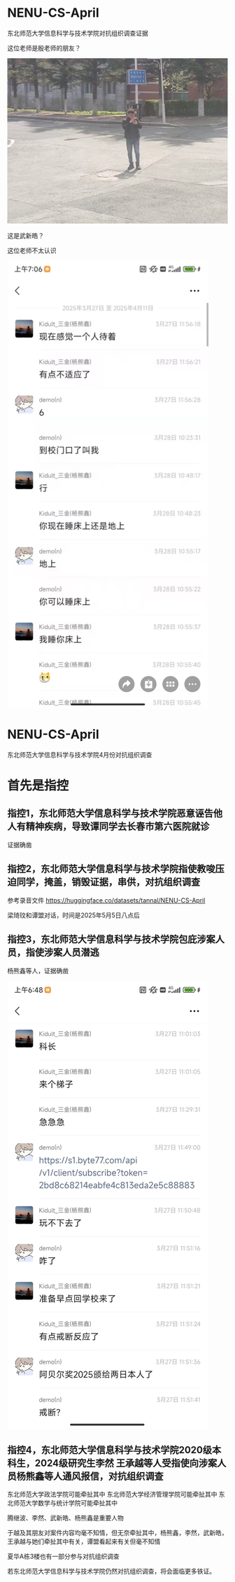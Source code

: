 

# NENU-CS-April

东北师范大学信息科学与技术学院对抗组织调查证据

这位老师是殷老师的朋友？

![alt text](image-1.png)

这是武新皓？

这位老师不太认识


![alt text](image-5.png)


# NENU-CS-April

东北师范大学信息科学与技术学院4月份对抗组织调查

# 首先是指控

## 指控1，东北师范大学信息科学与技术学院恶意诬告他人有精神疾病，导致谭同学去长春市第六医院就诊

证据确凿

## 指控2，东北师范大学信息科学与技术学院指使教唆压迫同学，掩盖，销毁证据，串供，对抗组织调查

参考录音文件
https://huggingface.co/datasets/tannal/NENU-CS-April

梁琦玟和谭盟对话，时间是2025年5月5日八点后

## 指控3，东北师范大学信息科学与技术学院包庇涉案人员，指使涉案人员潜逃

杨熊鑫等人，证据确凿

![alt text](image-6.png)

## 指控4，东北师范大学信息科学与技术学院2020级本科生，2024级研究生李然 王承越等人受指使向涉案人员杨熊鑫等人通风报信，对抗组织调查

东北师范大学政法学院可能牵扯其中
东北师范大学经济管理学院可能牵扯其中
东北师范大学数学与统计学院可能牵扯其中

腾继波、李然、武新皓、杨熊鑫是重要人物

于越及其朋友对案件内容均毫不知情，但无奈牵扯其中，杨熊鑫，李然，武新皓，王承越与她们牵扯其中有关，谭盟看起来有关但毫不知情

夏华A栋3楼也有一部分参与对抗组织调查

若东北师范大学信息科学与技术学院仍然对抗组织调查，将会面临更多铁证。



